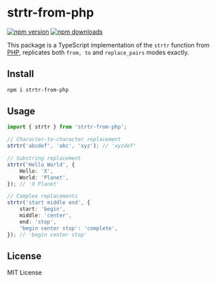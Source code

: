 # strtr-from-php

[![npm version](https://badgen.net/npm/v/strtr-from-php)](https://npm.im/strtr-from-php) [![npm downloads](https://badgen.net/npm/dm/strtr-from-php)](https://npm.im/strtr-from-php)

This package is a TypeScript implementation of the `strtr` function from [PHP](https://www.php.net/manual/en/function.strtr.php), replicates both `from, to` and `replace_pairs` modes exactly.

## Install

```bash
npm i strtr-from-php
```

## Usage

```typescript
import { strtr } from 'strtr-from-php';

// Character-to-character replacement
strtr('abcdef', 'abc', 'xyz'); // 'xyzdef'

// Substring replacement
strtr('Hello World', {
	Hello: 'X',
	World: 'Planet',
}); // 'X Planet'

// Complex replacements
strtr('start middle end', {
	start: 'begin',
	middle: 'center',
	end: 'stop',
	'begin center stop': 'complete',
}); // 'begin center stop'
```

## License

MIT License
